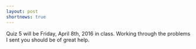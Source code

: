 ```yaml
---
layout: post
shortnews: true
---
```

Quiz 5 will be Friday, April 8th, 2016 in class.
Working through the problems I sent you should be of great help.
